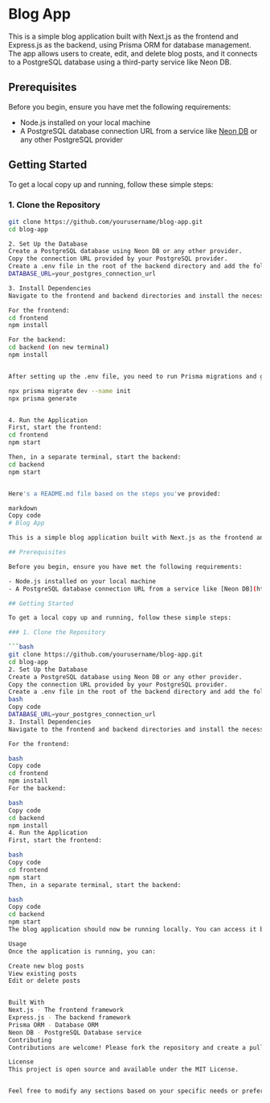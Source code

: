 # Blog App

This is a simple blog application built with Next.js as the frontend and Express.js as the backend, using Prisma ORM for database management. The app allows users to create, edit, and delete blog posts, and it connects to a PostgreSQL database using a third-party service like Neon DB.

## Prerequisites

Before you begin, ensure you have met the following requirements:

- Node.js installed on your local machine
- A PostgreSQL database connection URL from a service like [Neon DB](https://neon.tech/) or any other PostgreSQL provider

## Getting Started

To get a local copy up and running, follow these simple steps:

### 1. Clone the Repository

```bash
git clone https://github.com/yourusername/blog-app.git
cd blog-app

2. Set Up the Database
Create a PostgreSQL database using Neon DB or any other provider.
Copy the connection URL provided by your PostgreSQL provider.
Create a .env file in the root of the backend directory and add the following line:
DATABASE_URL=your_postgres_connection_url

3. Install Dependencies
Navigate to the frontend and backend directories and install the necessary dependencies.

For the frontend:
cd frontend
npm install

For the backend:
cd backend (on new terminal)
npm install


After setting up the .env file, you need to run Prisma migrations and generate the Prisma client:

npx prisma migrate dev --name init
npx prisma generate


4. Run the Application
First, start the frontend:
cd frontend
npm start

Then, in a separate terminal, start the backend:
cd backend
npm start


Here's a README.md file based on the steps you've provided:

markdown
Copy code
# Blog App

This is a simple blog application built with Next.js as the frontend and Express.js as the backend, using Prisma ORM for database management. The app allows users to create, edit, and delete blog posts, and it connects to a PostgreSQL database using a third-party service like Neon DB.

## Prerequisites

Before you begin, ensure you have met the following requirements:

- Node.js installed on your local machine
- A PostgreSQL database connection URL from a service like [Neon DB](https://neon.tech/) or any other PostgreSQL provider

## Getting Started

To get a local copy up and running, follow these simple steps:

### 1. Clone the Repository

```bash
git clone https://github.com/yourusername/blog-app.git
cd blog-app
2. Set Up the Database
Create a PostgreSQL database using Neon DB or any other provider.
Copy the connection URL provided by your PostgreSQL provider.
Create a .env file in the root of the backend directory and add the following line:
bash
Copy code
DATABASE_URL=your_postgres_connection_url
3. Install Dependencies
Navigate to the frontend and backend directories and install the necessary dependencies.

For the frontend:

bash
Copy code
cd frontend
npm install
For the backend:

bash
Copy code
cd backend
npm install
4. Run the Application
First, start the frontend:

bash
Copy code
cd frontend
npm start
Then, in a separate terminal, start the backend:

bash
Copy code
cd backend
npm start
The blog application should now be running locally. You can access it by navigating to http://localhost:3000 in your browser.

Usage
Once the application is running, you can:

Create new blog posts
View existing posts
Edit or delete posts


Built With
Next.js - The frontend framework
Express.js - The backend framework
Prisma ORM - Database ORM
Neon DB - PostgreSQL Database service
Contributing
Contributions are welcome! Please fork the repository and create a pull request with your changes.

License
This project is open source and available under the MIT License.


Feel free to modify any sections based on your specific needs or preferences.
